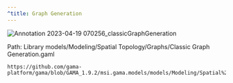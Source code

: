 ```yaml
---
^title: Graph Generation
---
```


![Annotation 2023-04-19 070256_classicGraphGeneration](https://user-images.githubusercontent.com/4437331/232990113-d87a41b3-f3fe-41d5-b0c6-057c450a39ed.png)

Path: Library models/Modeling/Spatial Topology/Graphs/Classic Graph Generation.gaml

```gaml reference
https://github.com/gama-platform/gama/blob/GAMA_1.9.2/msi.gama.models/models/Modeling/Spatial%20Topology/Graphs/models/Classic%20Graph%20Generation.gaml
```
